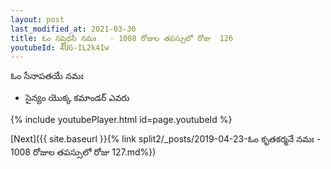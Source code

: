```yaml
---
layout: post
last_modified_at: 2021-03-30
title: ఓం సప్తైధసే నమః   - 1008 రోజుల తపస్సులో రోజు  126
youtubeId: 4UG-IL2k4Iw
---
```

 
 
 ఓం సేనాపతయే నమః  
 
 -  సైన్యం యొక్క కమాండర్ ఎవరు 
 
  
 
  
 
 
 
 
 
 


{% include youtubePlayer.html id=page.youtubeId %}
 
[Next]({{ site.baseurl }}{% link  split2/_posts/2019-04-23-ఓం కృతకర్మనే నమః   - 1008 రోజుల తపస్సులో రోజు  127.md%})
 
